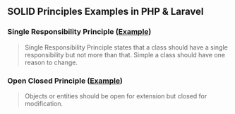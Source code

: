 ## SOLID Principles Examples in PHP & Laravel

### Single Responsibility Principle ([Example](./SingleResponsibilityPrinciple.php))

>Single Responsibility Principle  states that a class should have a single responsibility but not more than that. Simple a class should have one reason to change.

### Open Closed Principle ([Example](./OpenClosedPrinciple.php))

>Objects or entities should be open for extension but closed for modification.

